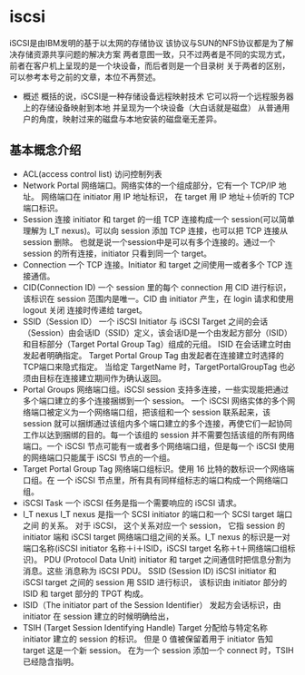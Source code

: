 # iscsi
iSCSI是由IBM发明的基于以太网的存储协议
该协议与SUN的NFS协议都是为了解决存储资源共享问题的解决方案
两者意图一致，只不过两者是不同的实现方式，前者在客户机上呈现的是一个块设备，而后者则是一个目录树
关于两者的区别，可以参考本号之前的文章，本位不再赘述。

- 概述
概括的说，iSCSI是一种存储设备远程映射技术
它可以将一个远程服务器上的存储设备映射到本地
并呈现为一个块设备（大白话就是磁盘）
从普通用户的角度，映射过来的磁盘与本地安装的磁盘毫无差异。


## 基本概念介绍
- ACL(access control list)
    访问控制列表
- Network Portal
     网络端口。网络实体的一个组成部分，它有一个 TCP/IP 地址。 网络端口在 initiator 用 IP 地址标识， 在 target 用 IP 地址＋侦听的 TCP 端口标识。
- Session
     连接 initiator 和 target 的一组 TCP 连接构成一个 session(可以简单理解为 I_T nexus)。可以向 session 添加 TCP 连接，也可以把 TCP 连接从 session 删除。 也就是说一个session中是可以有多个连接的。通过一个 session 的所有连接，initiator 只看到同一个 target。
- Connection 
     一个 TCP 连接。Initiator 和 target 之间使用一或者多个 TCP 连接通信。
- CID(Connection ID)
     一个 session 里的每个 connection 用 CID 进行标识，该标识在 session 范围内是唯一。CID 由 initiator 产生，在 login 请求和使用 logout 关闭 连接时传递给 target。
- SSID（Session ID）
    一个 iSCSI Initiator 与 iSCSI Target 之间的会话（Session）由会话ID（SSID）定义，该会话ID是一个由发起方部分（ISID）和目标部分（Target Portal Group Tag）组成的元组。 ISID 在会话建立时由发起者明确指定。 Target Portal Group Tag 由发起者在连接建立时选择的 TCP端口来隐式指定。 当给定 TargetName 时，TargetPortalGroupTag 也必须由目标在连接建立期间作为确认返回。
- Portal Groups
     网络端口组。iSCSI session 支持多连接，一些实现能把通过多个端口建立的多个连接捆绑到一个 session。 一个 iSCSI 网络实体的多个网络端口被定义为一个网络端口组，把该组和一个 session 联系起来，该 session 就可以捆绑通过该组内多个端口建立的多个连接，再使它们一起协同工作以达到捆绑的目的。每一个该组的 session 并不需要包括该组的所有网络端口。一个 iSCSI 节点可能有一或者多个网络端口组，但是每一个 iSCSI 使用的网络端口只能属于 iSCSI 节点的一个组。
- Target Portal Group Tag
     网络端口组标识。使用 16 比特的数标识一个网络端口组。在 一个 iSCSI 节点里，所有具有同样组标志的端口构成一个网络端口组。
- iSCSI Task
     一个 iSCSI 任务是指一个需要响应的 iSCSI 请求。
- I_T nexus
     I_T nexus 是指一个 SCSI initiator 的端口和一个 SCSI target 端口之间 的关系。 对于 iSCSI， 这个关系对应一个 session， 它指 session 的 initiator 端和 iSCSI target 网络端口组之间的关系。I_T nexus 的标识是一对端口名称(iSCSI initiator 名称＋i＋ISID，iSCSI target 名称＋t＋网络端口组标识)。 PDU (Protocol Data Unit)
     initiator 和 target 之间通信时把信息分割为消息。这些 消息称为 iSCSI PDU。 SSID (Session ID)
     iSCSI initiator 和 iSCSI target 之间的 session 用 SSID 进行标识， 该标识由 initiator 部分的 ISID 和 target 部分的 TPGT 构成。
- ISID（The initiator part of the Session Identifier）
    发起方会话标识，由 initiator 在 session 建立的时候明确给出，
- TSIH (Target Session Identifying Handle)
     Target 分配给与特定名称 initiator 建立的 session 的标识。 但是 0 值被保留着用于 initiator 告知 target 这是一个新 session。 在为一个 session 添加一个 connect 时，TSIH 已经隐含指明。

